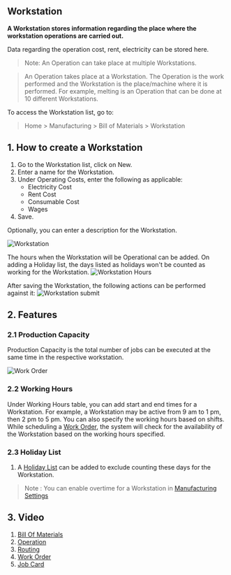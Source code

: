 ## Workstation

**A Workstation stores information regarding the place where the workstation operations are carried out.**

Data regarding the operation cost, rent, electricity can be stored here.

> Note: An Operation can take place at multiple Workstations.

> An Operation takes place at a Workstation. The Operation is the work performed and the Workstation is the place/machine where it is performed. For example, melting is an Operation that can be done at 10 different Workstations.

To access the Workstation list, go to:

> Home > Manufacturing > Bill of Materials > Workstation

## 1\. How to create a Workstation

1.  Go to the Workstation list, click on New.
2.  Enter a name for the Workstation.
3.  Under Operating Costs, enter the following as applicable:
    *   Electricity Cost
    *   Rent Cost
    *   Consumable Cost
    *   Wages
4.  Save.

Optionally, you can enter a description for the Workstation.

![Workstation](https://docs.erpnext.com/files/workstation.png)

The hours when the Workstation will be Operational can be added. On adding a Holiday list, the days listed as holidays won't be counted as working for the Workstation. ![Workstation Hours](https://docs.erpnext.com/files/workstation-hours.png)

After saving the Workstation, the following actions can be performed against it: ![Workstation submit](https://docs.erpnext.com/files/workstation-submit.png)

## 2\. Features

### 2.1 Production Capacity

Production Capacity is the total number of jobs can be executed at the same time in the respective workstation.

![Work Order](https://docs.erpnext.com/files/work_station_capacity.png)

### 2.2 Working Hours

Under Working Hours table, you can add start and end times for a Workstation. For example, a Workstation may be active from 9 am to 1 pm, then 2 pm to 5 pm. You can also specify the working hours based on shifts. While scheduling a [Work Order](https://docs.erpnext.com/docs/v13/user/manual/en/manufacturing/work-order), the system will check for the availability of the Workstation based on the working hours specified.

### 2.3 Holiday List

1.  A [Holiday List](https://docs.erpnext.com/docs/v13/user/manual/en/human-resources/holiday-list) can be added to exclude counting these days for the Workstation.

> Note : You can enable overtime for a Workstation in [Manufacturing Settings](https://docs.erpnext.com/docs/v13/user/manual/en/manufacturing/manufacturing-settings)

## 3\. Video

1.  [Bill Of Materials](https://docs.erpnext.com/docs/v13/user/manual/en/manufacturing/bill-of-materials)
2.  [Operation](https://docs.erpnext.com/docs/v13/user/manual/en/manufacturing/operation)
3.  [Routing](https://docs.erpnext.com/docs/v13/user/manual/en/manufacturing/routing)
4.  [Work Order](https://docs.erpnext.com/docs/v13/user/manual/en/manufacturing/work-order)
5.  [Job Card](https://docs.erpnext.com/docs/v13/user/manual/en/manufacturing/job-card)